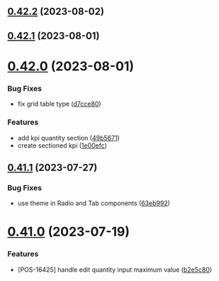 ## [0.42.2](https://github.com/idbi/components/compare/v0.42.1...v0.42.2) (2023-08-02)



## [0.42.1](https://github.com/idbi/components/compare/v0.42.0...v0.42.1) (2023-08-01)



# [0.42.0](https://github.com/idbi/components/compare/v0.41.1...v0.42.0) (2023-08-01)


### Bug Fixes

* fix grid table type ([d7cce80](https://github.com/idbi/components/commit/d7cce80bf0b3c81cd4d2aebcf6ff6d4dc841a986))


### Features

* add kpi quantity section ([49b5671](https://github.com/idbi/components/commit/49b567182ed5259e3b0cc6c570a811334bd0a549))
* create sectioned kpi ([1e00efc](https://github.com/idbi/components/commit/1e00efc1c476d90d086b047105b200ca056e5042))



## [0.41.1](https://github.com/idbi/components/compare/v0.41.0...v0.41.1) (2023-07-27)


### Bug Fixes

* use theme in Radio and Tab components ([63eb992](https://github.com/idbi/components/commit/63eb992d4b192e57b99913b6d86f3a679d5afb2a))



# [0.41.0](https://github.com/idbi/components/compare/v0.40.1...v0.41.0) (2023-07-19)


### Features

* [POS-16425] handle edit quantity input maximum value ([b2e5c80](https://github.com/idbi/components/commit/b2e5c8021ad147db4a782b64e9cd1864d321e1b3))



